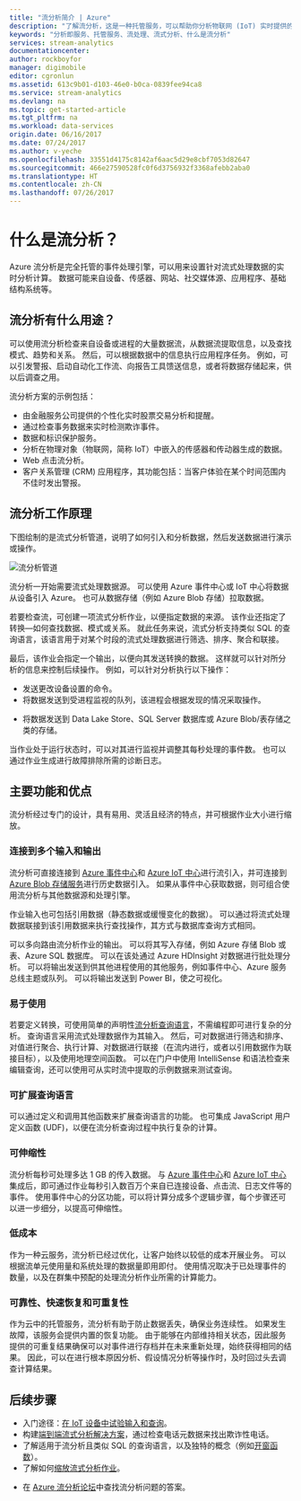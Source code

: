 ```yaml
---
title: "流分析简介 | Azure"
description: "了解流分析，这是一种托管服务，可以帮助你分析物联网 (IoT) 实时提供的流式数据。"
keywords: "分析即服务、托管服务、流处理、流式分析、什么是流分析"
services: stream-analytics
documentationcenter: 
author: rockboyfor
manager: digimobile
editor: cgronlun
ms.assetid: 613c9b01-d103-46e0-b0ca-0839fee94ca8
ms.service: stream-analytics
ms.devlang: na
ms.topic: get-started-article
ms.tgt_pltfrm: na
ms.workload: data-services
origin.date: 06/16/2017
ms.date: 07/24/2017
ms.author: v-yeche
ms.openlocfilehash: 33551d4175c8142af6aac5d29e8cbf7053d82647
ms.sourcegitcommit: 466e27590528fc0f6d3756932f3368afebb2aba0
ms.translationtype: HT
ms.contentlocale: zh-CN
ms.lasthandoff: 07/26/2017
---
```

# <a name="what-is-stream-analytics"></a>什么是流分析？

Azure 流分析是完全托管的事件处理引擎，可以用来设置针对流式处理数据的实时分析计算。 数据可能来自设备、传感器、网站、社交媒体源、应用程序、基础结构系统等。 

## <a name="what-can-i-use-stream-analytics-for"></a>流分析有什么用途？

可以使用流分析检查来自设备或进程的大量数据流，从数据流提取信息，以及查找模式、趋势和关系。 然后，可以根据数据中的信息执行应用程序任务。 例如，可以引发警报、启动自动化工作流、向报告工具馈送信息，或者将数据存储起来，供以后调查之用。 

流分析方案的示例包括：

* 由金融服务公司提供的个性化实时股票交易分析和提醒。
* 通过检查事务数据来实时检测欺诈事件。 
* 数据和标识保护服务。
* 分析在物理对象（物联网，简称 IoT）中嵌入的传感器和传动器生成的数据。
* Web 点击流分析。
* 客户关系管理 (CRM) 应用程序，其功能包括：当客户体验在某个时间范围内不佳时发出警报。

## <a name="how-does-stream-analytics-work"></a>流分析工作原理

下图绘制的是流式分析管道，说明了如何引入和分析数据，然后发送数据进行演示或操作。 

![流分析管道](./media/stream-analytics-introduction/stream_analytics_intro_pipeline.png)

流分析一开始需要流式处理数据源。 可以使用 Azure 事件中心或 IoT 中心将数据从设备引入 Azure。 也可从数据存储（例如 Azure Blob 存储）拉取数据。 

若要检查流，可创建一项流式分析作业，以便指定数据的来源。 该作业还指定了转换&mdash;如何查找数据、模式或关系。 就此任务来说，流式分析支持类似 SQL 的查询语言，该语言用于对某个时段的流式处理数据进行筛选、排序、聚合和联接。

最后，该作业会指定一个输出，以便向其发送转换的数据。 这样就可以针对所分析的信息来控制后续操作。 例如，可以针对分析执行以下操作：

* 发送更改设备设置的命令。 
* 将数据发送到受进程监视的队列，该进程会根据发现的情况采取操作。 
<!-- Not Available Power BI as output of stream analytics-->
* 将数据发送到 Data Lake Store、SQL Server 数据库或 Azure Blob/表存储之类的存储。
<!-- Not Available Data Lake Store in Azure.CN-->

当作业处于运行状态时，可以对其进行监视并调整其每秒处理的事件数。 也可以通过作业生成进行故障排除所需的诊断日志。

## <a name="key-capabilities-and-benefits"></a>主要功能和优点

流分析经过专门的设计，具有易用、灵活且经济的特点，并可根据作业大小进行缩放。

### <a name="connectivity-to-many-inputs-and-outputs"></a>连接到多个输入和输出

流分析可直接连接到 [Azure 事件中心](https://www.azure.cn/home/features/event-hubs/)和 [Azure IoT 中心](https://www.azure.cn/home/features/iot-hub/)进行流引入，并可连接到 [Azure Blob 存储服务](/storage/storage-introduction#blob-storage-accounts)进行历史数据引入。 如果从事件中心获取数据，则可组合使用流分析与其他数据源和处理引擎。

作业输入也可包括引用数据（静态数据或缓慢变化的数据）。 可以通过将流式处理数据联接到该引用数据来执行查找操作，其方式与数据库查询方式相同。

可以多向路由流分析作业的输出。 可以将其写入存储，例如 Azure 存储 Blob 或表、Azure SQL 数据库。 可以在该处通过 Azure HDInsight 对数据进行批处理分析。 可以将输出发送到供其他进程使用的其他服务，例如事件中心、Azure 服务总线主题或队列。 可以将输出发送到 Power BI，使之可视化。
<!-- Not Available Data Lake Store, Azure Cosmos Db-->

### <a name="ease-of-use"></a>易于使用

若要定义转换，可使用简单的声明性[流分析查询语言](https://msdn.microsoft.com/library/azure/dn834998.aspx)，不需编程即可进行复杂的分析。 查询语言采用流式处理数据作为其输入。 然后，可对数据进行筛选和排序、对值进行聚合、执行计算、对数据进行联接（在流内进行，或者以引用数据作为联接目标），以及使用地理空间函数。 可以在门户中使用 IntelliSense 和语法检查来编辑查询，还可以使用可从实时流中提取的示例数据来测试查询。

### <a name="extensible-query-language"></a>可扩展查询语言

可以通过定义和调用其他函数来扩展查询语言的功能。 也可集成 JavaScript 用户定义函数 (UDF)，以便在流分析查询过程中执行复杂的计算。
<!-- Not Available Azure Machine Learning --> 

### <a name="scalability"></a>可伸缩性

流分析每秒可处理多达 1 GB 的传入数据。 与 [Azure 事件中心](https://www.azure.cn/home/features/event-hubs/)和 [Azure IoT 中心](https://www.azure.cn/home/features/iot-hub/)集成后，即可通过作业每秒引入数百万个来自已连接设备、点击流、日志文件等的事件。 使用事件中心的分区功能，可以将计算分成多个逻辑步骤，每个步骤还可以进一步细分，以提高可伸缩性。

### <a name="low-cost"></a>低成本

作为一种云服务，流分析已经过优化，让客户始终以较低的成本开展业务。 可以根据流单元使用量和系统处理的数据量即用即付。 使用情况取决于已处理事件的数量，以及在群集中预配的处理流分析作业所需的计算能力。

### <a name="reliability-quick-recovery-and-repeatability"></a>可靠性、快速恢复和可重复性

作为云中的托管服务，流分析有助于防止数据丢失，确保业务连续性。 如果发生故障，该服务会提供内置的恢复功能。 由于能够在内部维持相关状态，因此服务提供的可重复结果确保可以对事件进行存档并在未来重新处理，始终获得相同的结果。 因此，可以在进行根本原因分析、假设情况分析等操作时，及时回过头去调查计算结果。

## <a name="next-steps"></a>后续步骤

* 入门途径：[在 IoT 设备中试验输入和查询](stream-analytics-get-started-with-azure-stream-analytics-to-process-data-from-iot-devices.md)。
* 构建[端到端流式分析解决方案](stream-analytics-real-time-fraud-detection.md)，通过检查电话元数据来找出欺诈性电话。
* 了解适用于流分析且类似 SQL 的查询语言，以及独特的概念（例如[开窗函数](stream-analytics-window-functions.md)）。
* 了解如何[缩放流式分析作业](stream-analytics-scale-jobs.md)。 
<!-- Not Available * Learn how to [integrate Streaming Analytics and Azure Machine Learning](stream-analytics-machine-learning-integration-tutorial.md). -->
* 在 [Azure 流分析论坛](https://social.msdn.microsoft.com/Forums/home?forum=AzureStreamAnalytics)中查找流分析问题的答案。

<!--Update_Description: update meta properties, wording update-->